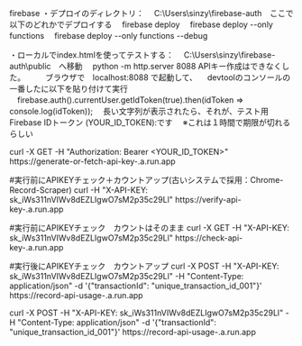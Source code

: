 firebase
・デプロイのディレクトリ：
　C:\Users\sinzy\firebase-auth　ここで以下のどれかでデプロイする
　firebase deploy
　firebase deploy --only functions
　firebase deploy --only functions --debug 

・ローカルでindex.htmlを使ってテストする：
　C:\Users\sinzy\firebase-auth\public　へ移動
　python -m http.server 8088
  APIキー作成はできなくした。
　
　ブラウザで　localhost:8088 で起動して、
　devtoolのコンソールの一番したに以下を貼り付けて実行
　firebase.auth().currentUser.getIdToken(true).then(idToken => console.log(idToken));
　長い文字列が表示されたら、それが、テスト用Firebase IDトークン (YOUR_ID_TOKEN):です
　※これは１時間で期限が切れるらしい

curl -X GET -H "Authorization: Bearer <YOUR_ID_TOKEN>" https://generate-or-fetch-api-key-.a.run.app

#実行前にAPIKEYチェック＋カウントアップ(古いシステムで採用：Chrome-Record-Scraper)
curl -H "X-API-KEY: sk_iWs311nVIWv8dEZLIgwO7sM2p35c29Ll" https://verify-api-key-.a.run.app

#実行前にAPIKEYチェック　カウントはそのまま
curl -X GET -H "X-API-KEY: sk_iWs311nVIWv8dEZLIgwO7sM2p35c29Ll" https://check-api-key-.a.run.app 

#実行後にAPIKEYチェック　カウントアップ
curl -X POST -H "X-API-KEY: sk_iWs311nVIWv8dEZLIgwO7sM2p35c29Ll" -H "Content-Type: application/json" -d '{"transactionId": "unique_transaction_id_001"}' https://record-api-usage-.a.run.app

curl -X POST -H "X-API-KEY: sk_iWs311nVIWv8dEZLIgwO7sM2p35c29Ll" -H "Content-Type: application/json" -d '{"transactionId": "unique_transaction_id_001"}' https://record-api-usage-.a.run.app
